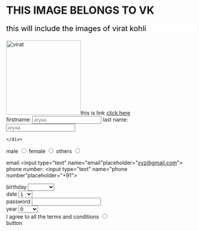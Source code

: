 <!doctype html>
<html>
<head>
	<meta charset="utf-8">
	<title>IMAGE</title>
	<style>
		.highlight{
			color: black ;
			font-size:20px;
			background: white;   
			font-size:italic 
}
	</style>
</head>
<body>
	<div>
		<h1> THIS IMAGE BELONGS TO VK</h1>
	<p class="highlight"> this will include the images of virat kohli</p>
	<img src="virat-kohli.html.jpg" height="200"width="200px" alt="virat" href="https://en.wikipedia.org/wiki/Virat_Kohli"/>this is link
	<a href="https://en.wikipedia.org/wiki/Virat_Kohli">click here</a>
</div>
<div class="h3">
     <label for="first name">firstname:</label>
    <input type="text"placeholder="aryaa"required>
<label for="last name">last name:</label>
<input type="text"placeholder="aryaa"required>

	</div>
  
   <div>
  <label for="male">male</label>
  <input type="radio"name="gender-choice"value="choice1">
  <label for="female">female</label>
  <input type="radio"name="gender-choice"value="choice2">
  <label for="others">others</label>
  <input type="radio"name="gender-choice"value="choice3">
   </div>
   <div>
   	
   <label for="choice-email">email</label>
   <input type="text" name="email"placeholder="xyz@gmail.com">
   <label for="number"> phone number:</label>
   <input type="text" name="phone number"placeholder="+91">

   </div>
   <div>
   	<label for="month">birthday</label>
   <select name="month">
   	<option value="0" selected disabled></option>
<option value="January">January</option>	
<option value="febraury">febraury</option>
<option value="march">march</option>
<option value="april">april</option>
<option value="may">may</option>
<option value="june">june</option>
<option value="july">july</option>
<option value="august">august</option>
<option value="sep">sep</option>
<option value="oct">oct</option>
<option value="nov">nov</option>
<option value="dec">dec</option>
   </select>  

 



   </div>
   <div>
   		<label for="date">date</label>
   		<select name="date">
   			<option value="0" selection disabled>
   <option value="1">1</option>
   <option value="2">2</option>
   <option value="3">3</option>
   <option value="4">4</option>
   <option value="5">5</option>
   <option value="6">6</option>
   <option value="7">7</option>
   <option value="8">8</option>
   <option value="9">9</option>
   <option value="10">10</option>
   <option value="11">11</option>
   <option value="12">13</option>
   <option value="13">13</option>
   <option value="14">14</option>
   <option value="15">15</option>
   <option value="16">16</option>
   <option value="17">17</option>
   <option value="18">18</option>
   <option value="19">19</option>
   <option value="20">20</option>
   <option value="21">21</option>
   <option value="22">22</option>
   <option value="23">23</option>
   <option value="24">24</option>
   <option value="25">25</option>
   <option value="26">26</option>
   <option value="27">27</option>
   <option value="28">28</option>
   <option value="29">29</option>
   <option value="30">30</option>
 </select>
  </div>
  <div>
  	<label for="password">password</label>
  	<input type="text" required>
  </div>
   <div>
   	<label for="year">year</label>
   	<select name="year">
   	<option value="0">0</option>
   		<option value="1990">1990</option>
   		<option value="1991">1991</option>
   		<option value="1992">1992</option>
   		<option value="1993">1993</option>
   		<option value="1994">1994</option>
   	</select>

   </div>
   <div>
   <label for="agree"> I agree to all the terms and conditions </label>
   <input type="radio"checkbox required>

   </div>
   <div class="button" type="button">button</div>
   	

</body>
</html>
